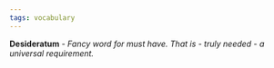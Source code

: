 ```yaml
---
tags: vocabulary
---
```


**Desideratum** - *Fancy word for must have. That is - truly needed - a universal requirement.*
